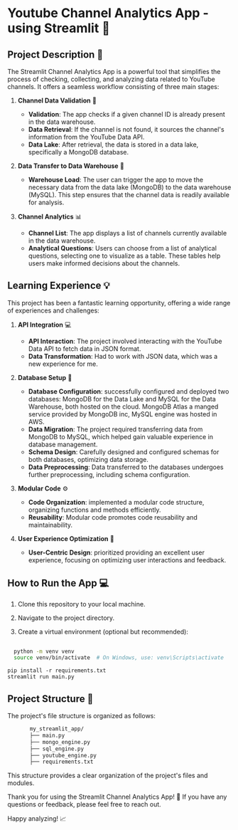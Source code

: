 # Youtube Channel Analytics App - using Streamlit :rocket:

## Project Description :page_facing_up:

The Streamlit Channel Analytics App is a powerful tool that simplifies the process of checking, collecting, and analyzing data related to YouTube channels. It offers a seamless workflow consisting of three main stages:

1. **Channel Data Validation** :mag_right:
   
   - **Validation**: The app checks if a given channel ID is already present in the data warehouse.
   - **Data Retrieval**: If the channel is not found, it sources the channel's information from the YouTube Data API.
   - **Data Lake**: After retrieval, the data is stored in a data lake, specifically a MongoDB database.

2. **Data Transfer to Data Warehouse** :floppy_disk:

   - **Warehouse Load**: The user can trigger the app to move the necessary data from the data lake (MongoDB) to the data warehouse (MySQL). This step ensures that the channel data is readily available for analysis.

3. **Channel Analytics** :bar_chart:

   - **Channel List**: The app displays a list of channels currently available in the data warehouse.
   - **Analytical Questions**: Users can choose from a list of analytical questions, selecting one to visualize as a table. These tables help users make informed decisions about the channels.

## Learning Experience :bulb:

This project has been a fantastic learning opportunity, offering a wide range of experiences and challenges:

1. **API Integration** :computer:

   - **API Interaction**: The project involved interacting with the YouTube Data API to fetch data in JSON format.
   - **Data Transformation**: Had to work with JSON data, which was a new experience for me.

2. **Database Setup** :floppy_disk:

   - **Database Configuration**: successfully configured and deployed two databases: MongoDB for the Data Lake and MySQL for the Data Warehouse, both hosted on the cloud. MongoDB Atlas a manged service provided by MongoDB inc, MySQL engine was hosted in AWS.
   - **Data Migration**: The project required transferring data from MongoDB to MySQL, which helped gain valuable experience in database management.
   - **Schema Design**: Carefully designed and configured schemas for both databases, optimizing data storage.
   - **Data Preprocessing**: Data transferred to the databases undergoes further preprocessing, including schema configuration.



3. **Modular Code** :gear:

   - **Code Organization**: implemented a modular code structure, organizing functions and methods efficiently.
   - **Reusability**: Modular code promotes code reusability and maintainability.

4. **User Experience Optimization** :star2:

   - **User-Centric Design**: prioritized providing an excellent user experience, focusing on optimizing user interactions and feedback.

## How to Run the App :computer:

1. Clone this repository to your local machine.

2. Navigate to the project directory.

3. Create a virtual environment (optional but recommended):
 ```bash
    
   python -m venv venv
   source venv/bin/activate  # On Windows, use: venv\Scripts\activate
   ```
   ```Terminal/cmd/bash
   pip install -r requirements.txt
   streamlit run main.py
```
## Project Structure :file_folder:

The project's file structure is organized as follows:
   ```bash
          my_streamlit_app/
          ├── main.py
          ├── mongo_engine.py
          ├── sql_engine.py
          ├── youtube_engine.py
          ├── requirements.txt
```
This structure provides a clear organization of the project's files and modules.


Thank you for using the Streamlit Channel Analytics App! :rocket: If you have any questions or feedback, please feel free to reach out.

Happy analyzing! :chart_with_upwards_trend:





